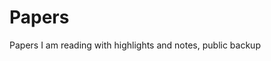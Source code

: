 # Papers

Papers I am reading with highlights and notes, public backup

<!-- Reminder to myself only because I have multiple machines in different states and I forget easily, pass is {numC_5/25}^{numC_5/26} ; all digits; pass is due to copyright from Journals. -->



